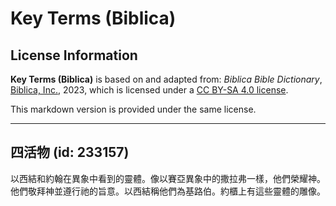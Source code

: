 # Key Terms (Biblica)

## License Information

**Key Terms (Biblica)** is based on and adapted from: _Biblica Bible Dictionary_, [Biblica, Inc.](https://www.biblica.com/), 2023, which is licensed under a [CC BY-SA 4.0 license](https://creativecommons.org/licenses/by-sa/4.0/legalcode.en).

This markdown version is provided under the same license.



--------------------------------

## 四活物 (id: 233157)

以西結和約翰在異象中看到的靈體。像以賽亞異象中的撒拉弗一樣，他們榮耀神。他們敬拜神並遵行祂的旨意。以西結稱他們為基路伯。約櫃上有這些靈體的雕像。



